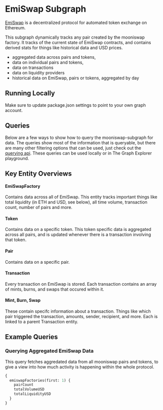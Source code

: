 # EmiSwap Subgraph

[EmiSwap](https://emiswap.com/) is a decentralized protocol for automated token exchange on Ethereum.

This subgraph dynamically tracks any pair created by the mooniswap factory. It tracks of the current state of EmiSwap contracts, and contains derived stats for things like historical data and USD prices.

- aggregated data across pairs and tokens,
- data on individual pairs and tokens,
- data on transactions
- data on liquidity providers
- historical data on EmiSwap, pairs or tokens, aggregated by day

## Running Locally

Make sure to update package.json settings to point to your own graph account.

## Queries

Below are a few ways to show how to query the mooniswap-subgraph for data. The queries show most of the information that is queryable, but there are many other filtering options that can be used, just check out the [querying api](https://thegraph.com/docs/graphql-api). These queries can be used locally or in The Graph Explorer playground.

## Key Entity Overviews

#### EmiSwapFactory

Contains data across all of EmiSwap. This entity tracks important things like total liquidity (in ETH and USD, see below), all time volume, transaction count, number of pairs and more.

#### Token

Contains data on a specific token. This token specific data is aggregated across all pairs, and is updated whenever there is a transaction involving that token.

#### Pair

Contains data on a specific pair.

#### Transaction

Every transaction on EmiSwap is stored. Each transaction contains an array of mints, burns, and swaps that occured within it.

#### Mint, Burn, Swap

These contain specifc information about a transaction. Things like which pair triggered the transaction, amounts, sender, recipient, and more. Each is linked to a parent Transaction entity.

## Example Queries

### Querying Aggregated EmiSwap Data

This query fetches aggredated data from all mooniswap pairs and tokens, to give a view into how much activity is happening within the whole protocol.

```graphql
{
  emiswapFactories(first: 1) {
    pairCount
    totalVolumeUSD
    totalLiquidityUSD
  }
}
```
